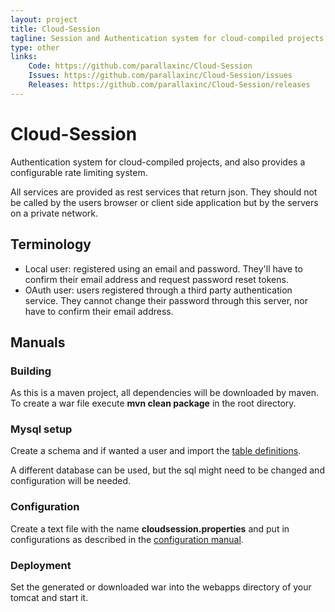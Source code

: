 ```yaml
---
layout: project
title: Cloud-Session
tagline: Session and Authentication system for cloud-compiled projects
type: other
links:
    Code: https://github.com/parallaxinc/Cloud-Session
    Issues: https://github.com/parallaxinc/Cloud-Session/issues
    Releases: https://github.com/parallaxinc/Cloud-Session/releases
---
```

# Cloud-Session
Authentication system for cloud-compiled projects, and also provides a configurable rate limiting system.

All services are provided as rest services that return json. They should not be called by the users browser or client side application but by the servers on a private network.

## Terminology
- Local user: registered using an email and password. They'll have to confirm their email address and request password reset tokens.
- OAuth user: users registered through a third party authentication service. They cannot change their password through this server, nor have to confirm their email address.


## Manuals
### Building
As this is a maven project, all dependencies will be downloaded by maven. To create a war file execute **mvn clean package** in the root directory.

### Mysql setup
Create a schema and if wanted a user and import the [table definitions](cloudsession-schema.sql).

A different database can be used, but the sql might need to be changed and configuration will be needed.

### Configuration
Create a text file with the name **cloudsession.properties** and put in configurations as described in the [configuration manual](CONFIGURATION.md).

### Deployment
Set the generated or downloaded war into the webapps directory of your tomcat and start it.

